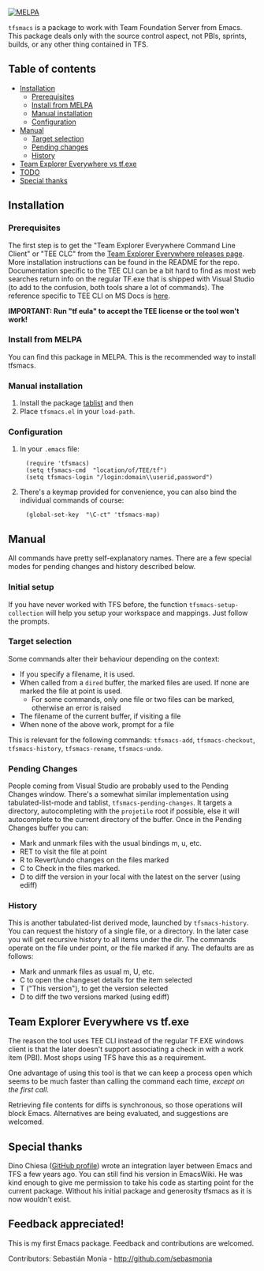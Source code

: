 [![MELPA](https://melpa.org/packages/tfsmacs-badge.svg)](https://melpa.org/#/tfsmacs)

`tfsmacs` is a package to work with Team Foundation Server from Emacs.
This package deals only with the source control aspect, not PBIs, sprints,
builds, or any other thing contained in TFS.

## Table of contents

<!--ts-->

   * [Installation](#installation)
     * [Prerequisites](#prerequisites)
     * [Install from MELPA](#install-from-melpa)
     * [Manual installation](#manual-installation)
     * [Configuration](#configuration)
   * [Manual](#manual)
     * [Target selection](#target-selection)
     * [Pending changes](#pending-changes)
     * [History](#history)
   * [Team Explorer Everywhere vs tf.exe](#team-explorer-everywhere-vs-tfexe)
   * [TODO](#todo)
   * [Special thanks](#special-thanks)
<!--te-->

## Installation

### Prerequisites

The first step is to get the "Team Explorer Everywhere Command Line Client" or "TEE CLC" from the [Team Explorer Everywhere releases page](https://github.com/Microsoft/team-explorer-everywhere/releases). More installation instructions can be found in the README for the repo.
Documentation specific to the TEE CLI can be a bit hard to find as most web searches return info on the regular TF.exe that is shipped with Visual Studio (to add to the confusion, both tools share a lot of commands). The reference specific to TEE CLI on MS Docs is [here](https://docs.microsoft.com/en-us/previous-versions/visualstudio/visual-studio-2010/gg413282(v=vs.100)).

**IMPORTANT: Run "tf eula" to accept the TEE license or the tool won't work!**

### Install from MELPA

You can find this package in MELPA. This is the recommended way to install tfsmacs.

### Manual installation

1. Install the package [tablist](https://github.com/politza/tablist) and then 
2. Place `tfsmacs.el` in your `load-path`.

### Configuration 

1. In your `.emacs` file:
```elisp
     (require 'tfsmacs)
     (setq tfsmacs-cmd  "location/of/TEE/tf")
     (setq tfsmacs-login "/login:domain\\userid,password")
```
2. There's a keymap provided for convenience, you can also bind the individual commands of course:
```elisp
     (global-set-key  "\C-ct" 'tfsmacs-map)
```

## Manual

All commands have pretty self-explanatory names. There are a few special modes for pending changes and history described below.

### Initial setup

If you have never worked with TFS before, the function `tfsmacs-setup-collection` will help you setup your workspace and mappings. Just follow the prompts.

### Target selection

Some commands alter their behaviour depending on the context:

* If you specify a filename, it is used.
* When called from a `dired` buffer, the marked files are used. If none are 
marked the file at point is used.
  * For some commands, only one file or two files can be marked, otherwise an error is 
raised
* The filename of the current buffer, if visiting a file
* When none of the above work, prompt for a file

This is relevant for the following commands: `tfsmacs-add`, `tfsmacs-checkout`,
`tfsmacs-history`, `tfsmacs-rename`, `tfsmacs-undo`.

### Pending Changes

People coming from Visual Studio are probably used to the Pending Changes
window. There's a somewhat similar implementation using 
tabulated-list-mode and tablist, `tfsmacs-pending-changes`.
It targets a directory, autocompleting with the `projetile` root if possible,
else it will autocomplete to the current directory of the buffer.
Once in the Pending Changes buffer you can:

* Mark and unmark files with the usual bindings m, u, etc.
* RET to visit the file at point
* R to Revert/undo changes on the files marked
* C to Check in the files marked.
* D to diff the version in your local with the latest on the server (using ediff)

### History

This is another tabulated-list derived mode, launched by `tfsmacs-history`. You can
request the history of a single file, or a directory. In the later case you will
get recursive history to all items under the dir.
The commands operate on the file under point, or the file marked if any. The 
defaults are as follows:

* Mark and unmark files as usual m, U, etc.
* C to open the changeset details for the item selected
* T ("This version"), to get the version selected
* D to diff the two versions marked (using ediff)

## Team Explorer Everywhere vs tf.exe

The reason the tool uses TEE CLI instead of the regular TF.EXE windows
client is that the later doesn't support associating a check in with a
work item (PBI). Most shops using TFS have this as a requirement.

One advantage of using this tool is that we can keep a process open which
seems to be much faster than calling the command each time, _except on the
first call_.

Retrieving file contents for diffs is synchronous, so those operations will block
Emacs. Alternatives are being evaluated, and suggestions are welcomed.

## Special thanks

Dino Chiesa ([GitHub profile](https://github.com/DinoChiesa)) wrote an integration
layer between Emacs and TFS a few years ago. You can still find his version
in EmacsWiki. He was kind enough to give me permission to take his code as
starting point for the current package. Without his initial package
and generosity tfsmacs as it is now wouldn't exist.

## Feedback appreciated!

This is my first Emacs package. Feedback and contributions are welcomed.


Contributors:
Sebastián Monía - http://github.com/sebasmonia
